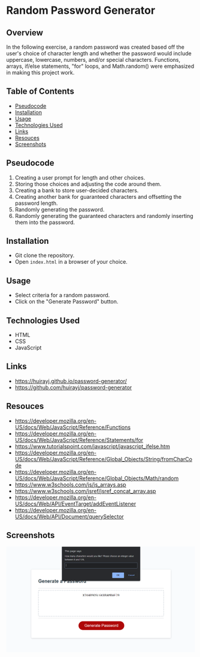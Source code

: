 # Random Password Generator

## Overview

In the following exercise, a random password was created based off the user's choice of character length and whether the password would include uppercase, lowercase, numbers, and/or special characters. Functions, arrays, if/else statements, "for" loops, and Math.random() were emphasized in making this project work.

## Table of Contents
  - [Pseudocode](#pseudocode)
  - [Installation](#installation)
  - [Usage](#usage)
  - [Technologies Used](#technologies-used)
  - [Links](#links)
  - [Resouces](#resouces)
  - [Screenshots](#screenshots)

## Pseudocode

1. Creating a user prompt for length and other choices.
2. Storing those choices and adjusting the code around them.
3. Creating a bank to store user-decided characters.
4. Creating another bank for guaranteed characters and offsetting the password length.
5. Randomly generating the password.
6. Randomly generating the guaranteed characters and randomly inserting them into the password.

## Installation

- Git clone the repository.
- Open `index.html` in a browser of your choice.

## Usage

- Select criteria for a random password.
- Click on the "Generate Password" button.

## Technologies Used

- HTML
- CSS
- JavaScript

## Links

- https://huirayj.github.io/password-generator/
- https://github.com/huirayj/password-generator

## Resouces

- https://developer.mozilla.org/en-US/docs/Web/JavaScript/Reference/Functions
- https://developer.mozilla.org/en-US/docs/Web/JavaScript/Reference/Statements/for
- https://www.tutorialspoint.com/javascript/javascript_ifelse.htm
- https://developer.mozilla.org/en-US/docs/Web/JavaScript/Reference/Global_Objects/String/fromCharCode
- https://developer.mozilla.org/en-US/docs/Web/JavaScript/Reference/Global_Objects/Math/random
- https://www.w3schools.com/js/js_arrays.asp
- https://www.w3schools.com/jsref/jsref_concat_array.asp
- https://developer.mozilla.org/en-US/docs/Web/API/EventTarget/addEventListener
- https://developer.mozilla.org/en-US/docs/Web/API/Document/querySelector

## Screenshots

![A 20 character password and user prompt](https://github.com/huirayj/password-generator/blob/main/assets/screenshots/screenshot-pwg-app.png)
